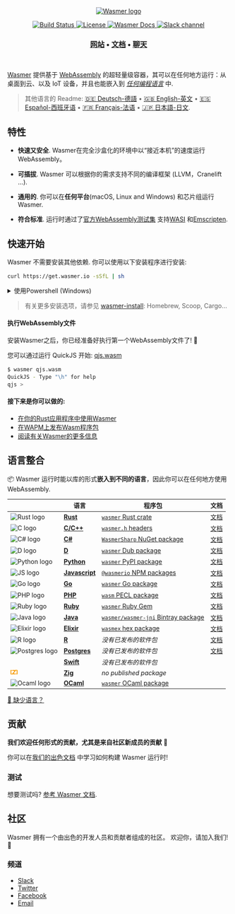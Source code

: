 <div align="center">
  <a href="https://wasmer.io" target="_blank" rel="noopener noreferrer">
    <img width="300" src="https://raw.githubusercontent.com/wasmerio/wasmer/master/assets/logo.png" alt="Wasmer logo">
  </a>

  <p>
    <a href="https://github.com/wasmerio/wasmer/actions?query=workflow%3Abuild">
      <img src="https://github.com/wasmerio/wasmer/actions/workflows/build.yml/badge.svg?event=push" alt="Build Status">
    </a>
    <a href="https://github.com/wasmerio/wasmer/blob/master/LICENSE">
      <img src="https://img.shields.io/github/license/wasmerio/wasmer.svg" alt="License">
    </a>
    <a href="https://docs.wasmer.io">
      <img src="https://img.shields.io/static/v1?label=Docs&message=docs.wasmer.io&color=blue" alt="Wasmer Docs">
    </a>
    <a href="https://slack.wasmer.io">
      <img src="https://img.shields.io/static/v1?label=Slack&message=join%20us!&color=brighgreen" alt="Slack channel">
    </a>
  </p>

  <h3>
    <a href="https://wasmer.io/">网站</a>
    <span> • </span>
    <a href="https://docs.wasmer.io">文档</a>
    <span> • </span>
    <a href="https://slack.wasmer.io/">聊天</a>
  </h3>

</div>

<br />

[Wasmer](https://wasmer.io/) 提供基于 [WebAssembly](https://webassembly.org/) 的超轻量级容器，其可以在任何地方运行：从桌面到云、以及 IoT 设备，并且也能嵌入到 [*任何编程语言*](https://github.com/wasmerio/wasmer#language-integrations) 中.

> 其他语言的 Readme: [🇩🇪 Deutsch-德語](https://github.com/wasmerio/wasmer/blob/master/docs/de/README.md) • [🇬🇧 English-英文](https://github.com/wasmerio/wasmer/blob/master/README.md) • [🇪🇸 Español-西班牙语](https://github.com/wasmerio/wasmer/blob/master/docs/es/README.md) • [🇫🇷 Français-法语](https://github.com/wasmerio/wasmer/blob/master/docs/fr/README.md) • [🇯🇵 日本語-日文](https://github.com/wasmerio/wasmer/blob/master/docs/ja/README.md).

## 特性

* **快速又安全**. Wasmer在完全沙盒化的环境中以“接近本机”的速度运行 WebAssembly。

* **可插拔**. Wasmer 可以根据你的需求支持不同的编译框架 (LLVM，Cranelift ...).

* **通用的**. 你可以在**任何平台**(macOS, Linux and Windows) 和芯片组运行 Wasmer.  

* **符合标准**. 运行时通过了[官方WebAssembly测试集](https://github.com/WebAssembly/testsuite) 支持[WASI](https://github.com/WebAssembly/WASI) 和[Emscripten](https://emscripten.org/).

## 快速开始

Wasmer 不需要安装其他依赖. 你可以使用以下安装程序进行安装:

```sh
curl https://get.wasmer.io -sSfL | sh
```

<details>
  <summary>使用Powershell (Windows)</summary>
  <p>

```powershell
iwr https://win.wasmer.io -useb | iex
```

</p>
</details>

> 有关更多安装选项，请参见 [wasmer-install](https://github.com/wasmerio/wasmer-install): Homebrew, Scoop, Cargo...


#### 执行WebAssembly文件

安装Wasmer之后，你已经准备好执行第一个WebAssembly文件了! 🎉

您可以通过运行 QuickJS 开始: [qjs.wasm](https://registry-cdn.wapm.io/contents/_/quickjs/0.0.3/build/qjs.wasm)

```bash
$ wasmer qjs.wasm
QuickJS - Type "\h" for help
qjs >
```

#### 接下来是你可以做的:

- [在你的Rust应用程序中使用Wasmer](https://docs.wasmer.io/integrations/rust)
- [在WAPM上发布Wasm程序包](https://docs.wasmer.io/ecosystem/wapm/publishing-your-package)
- [阅读有关Wasmer的更多信息](https://medium.com/wasmer/)

## 语言整合

📦 Wasmer 运行时能以库的形式**嵌入到不同的语言**，因此你可以在任何地方使用WebAssembly.

| &nbsp; | 语言 | 程序包 | 文档 |
|-|-|-|-|
| ![Rust logo] | [**Rust**][Rust integration] | [`wasmer` Rust crate] | [文档][rust docs]
| ![C logo] | [**C/C++**][C integration] | [`wasmer.h` headers] | [文档][c docs] |
| ![C# logo] | [**C#**][C# integration] | [`WasmerSharp` NuGet package] | [文档][c# docs] |
| ![D logo] | [**D**][D integration] | [`wasmer` Dub package] | [文档][d docs] |
| ![Python logo] | [**Python**][Python integration] | [`wasmer` PyPI package] | [文档][python docs] |
| ![JS logo] | [**Javascript**][JS integration] | [`@wasmerio` NPM packages] | [文档][js docs] |
| ![Go logo] | [**Go**][Go integration] | [`wasmer` Go package] | [文档][go docs] |
| ![PHP logo] | [**PHP**][PHP integration] | [`wasm` PECL package] | [文档][php docs] |
| ![Ruby logo] | [**Ruby**][Ruby integration] | [`wasmer` Ruby Gem] | [文档][ruby docs] |
| ![Java logo] | [**Java**][Java integration] | [`wasmer/wasmer-jni` Bintray package] | [文档][java docs] |
| ![Elixir logo] | [**Elixir**][Elixir integration] | [`wasmex` hex package] | [文档][elixir docs] |
| ![R logo] | [**R**][R integration] | *没有已发布的软件包* | [文档][r docs] |
| ![Postgres logo] | [**Postgres**][Postgres integration] | *没有已发布的软件包* | [文档][postgres docs] |
|  | [**Swift**][Swift integration] | *没有已发布的软件包* | |
| ![Zig logo] | [**Zig**][Zig integration] | *no published package* | |
| ![Ocaml logo] | [**OCaml**][OCaml integration] | [`wasmer` OCaml package] | |

[👋 缺少语言？](https://github.com/wasmerio/wasmer/issues/new?assignees=&labels=%F0%9F%8E%89+enhancement&template=---feature-request.md&title=)

[rust logo]: https://raw.githubusercontent.com/wasmerio/wasmer/master/assets/languages/rust.svg
[rust integration]: https://github.com/wasmerio/wasmer/tree/master/lib/api
[`wasmer` rust crate]: https://crates.io/crates/wasmer/
[rust docs]: https://docs.rs/wasmer/

[c logo]: https://raw.githubusercontent.com/wasmerio/wasmer/master/assets/languages/c.svg
[c integration]: https://github.com/wasmerio/wasmer/tree/master/lib/c-api
[`wasmer.h` headers]: https://wasmerio.github.io/wasmer/c/
[c docs]: https://docs.rs/wasmer-c-api/*/wasmer/wasm_c_api/index.html

[c# logo]: https://raw.githubusercontent.com/wasmerio/wasmer/master/assets/languages/csharp.svg
[c# integration]: https://github.com/migueldeicaza/WasmerSharp
[`wasmersharp` nuget package]: https://www.nuget.org/packages/WasmerSharp/
[c# docs]: https://migueldeicaza.github.io/WasmerSharp/

[d logo]: https://raw.githubusercontent.com/wasmerio/wasmer/master/assets/languages/d.svg
[d integration]: https://github.com/chances/wasmer-d
[`wasmer` Dub package]: https://code.dlang.org/packages/wasmer
[d docs]: https://chances.github.io/wasmer-d

[python logo]: https://raw.githubusercontent.com/wasmerio/wasmer/master/assets/languages/python.svg
[python integration]: https://github.com/wasmerio/wasmer-python
[`wasmer` pypi package]: https://pypi.org/project/wasmer/
[python docs]: https://github.com/wasmerio/wasmer-python#api-of-the-wasmer-extensionmodule

[go logo]: https://raw.githubusercontent.com/wasmerio/wasmer/master/assets/languages/go.svg
[go integration]: https://github.com/wasmerio/wasmer-go
[`wasmer` go package]: https://pkg.go.dev/github.com/wasmerio/wasmer-go/wasmer
[go docs]: https://pkg.go.dev/github.com/wasmerio/wasmer-go/wasmer?tab=doc

[php logo]: https://raw.githubusercontent.com/wasmerio/wasmer/master/assets/languages/php.svg
[php integration]: https://wasmerio.github.io/wasmer-php/
[`wasm` pecl package]: https://pecl.php.net/package/wasm
[php docs]: https://wasmerio.github.io/wasmer-php/wasm/

[js logo]: https://raw.githubusercontent.com/wasmerio/wasmer/master/assets/languages/js.svg
[js integration]: https://github.com/wasmerio/wasmer-js
[`@wasmerio` npm packages]: https://www.npmjs.com/org/wasmer
[js docs]: https://docs.wasmer.io/integrations/js/reference-api

[ruby logo]: https://raw.githubusercontent.com/wasmerio/wasmer/master/assets/languages/ruby.svg
[ruby integration]: https://github.com/wasmerio/wasmer-ruby
[`wasmer` ruby gem]: https://rubygems.org/gems/wasmer
[ruby docs]: https://www.rubydoc.info/gems/wasmer/

[java logo]: https://raw.githubusercontent.com/wasmerio/wasmer/master/assets/languages/java.svg
[java integration]: https://github.com/wasmerio/wasmer-java
[`wasmer/wasmer-jni` bintray package]: https://bintray.com/wasmer/wasmer-jni/wasmer-jni
[java docs]: https://github.com/wasmerio/wasmer-java/#api-of-the-wasmer-library

[elixir logo]: https://raw.githubusercontent.com/wasmerio/wasmer/master/assets/languages/elixir.svg
[elixir integration]: https://github.com/tessi/wasmex
[elixir docs]: https://hexdocs.pm/wasmex/api-reference.html
[`wasmex` hex package]: https://hex.pm/packages/wasmex

[r logo]: https://raw.githubusercontent.com/wasmerio/wasmer/master/assets/languages/r.svg
[r integration]: https://github.com/dirkschumacher/wasmr
[r docs]: https://github.com/dirkschumacher/wasmr#example

[postgres logo]: https://raw.githubusercontent.com/wasmerio/wasmer/master/assets/languages/postgres.svg
[postgres integration]: https://github.com/wasmerio/wasmer-postgres
[postgres docs]: https://github.com/wasmerio/wasmer-postgres#usage--documentation

[swift integration]: https://github.com/AlwaysRightInstitute/SwiftyWasmer

[zig logo]: https://raw.githubusercontent.com/ziglang/logo/master/zig-favicon.png
[zig integration]: https://github.com/zigwasm/wasmer-zig

[OCaml logo]: https://raw.githubusercontent.com/wasmerio/wasmer/master/assets/languages/ocaml.svg
[OCaml integration]: https://github.com/wasmerio/wasmer-ocaml
[`wasmer` OCaml package]: https://opam.ocaml.org/packages/wasmer/

## 贡献

**我们欢迎任何形式的贡献，尤其是来自社区新成员的贡献** 💜

你可以在[我们的出色文档](https://docs.wasmer.io/ecosystem/wasmer/building-from-source) 中学习如何构建 Wasmer 运行时!

### 测试

想要测试吗?  [参考 Wasmer 文档](https://docs.wasmer.io/ecosystem/wasmer/building-from-source/testing).

## 社区

Wasmer 拥有一个由出色的开发人员和贡献者组成的社区。 欢迎你，请加入我们! 👋

### 频道

- [Slack](https://slack.wasmer.io/)
- [Twitter](https://twitter.com/wasmerio)
- [Facebook](https://www.facebook.com/wasmerio)
- [Email](mailto:hello@wasmer.io)
